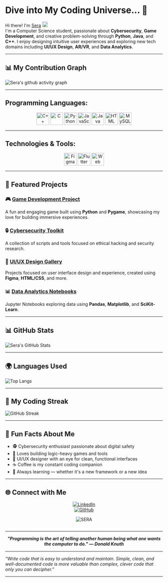 # Dive into My Coding Universe... 🚀

Hi there! I'm <a href="https://www.linkedin.com/in/sera-link">Sera</a> <img src="https://media.giphy.com/media/hvRJCLFzcasrR4ia7z/giphy.gif" width="18px">  
I'm a Computer Science student, passionate about **Cybersecurity**, **Game Development**, and creative problem-solving through **Python**, **Java**, and **C++**. I enjoy designing intuitive user experiences and exploring new tech domains including **UI/UX Design**, **AR/VR**, and **Data Analytics**.

---

## 📊 My Contribution Graph

![Sera's github activity graph](https://github-readme-activity-graph.vercel.app/graph?username=SERA-USERNAME&theme=merko&height=300)

---

## **Programming Languages:**

<p align="center">
  <img src="https://img.icons8.com/color/48/000000/c-plus-plus-logo.png" alt="C++" width="40" height="40">
  <img src="https://img.icons8.com/color/48/000000/c-programming.png" alt="C" width="40" height="40">
  <img src="https://img.icons8.com/color/48/000000/python.png" alt="Python" width="40" height="40">
  <img src="https://img.icons8.com/color/48/000000/javascript.png" alt="JavaScript" width="40" height="40">
  <img src="https://img.icons8.com/color/48/000000/java-coffee-cup-logo.png" alt="Java" width="40" height="40">
  <img src="https://img.icons8.com/color/48/000000/html-5--v1.png" alt="HTML" width="40" height="40">
  <img src="https://img.icons8.com/color/48/000000/mysql-logo.png" alt="MySQL" width="40" height="40">
</p>

---

## **Technologies & Tools:**

<p align="center">
  <img src="https://img.icons8.com/color/48/000000/figma.png" alt="Figma" width="40" height="40">
  <img src="https://img.icons8.com/color/48/000000/flutter.png" alt="Flutter" width="40" height="40">
  <img src="https://img.icons8.com/color/48/000000/web-design.png" alt="Web Design" width="40" height="40">  
</p>

---

## 🎨 Featured Projects

### 🎮 [Game Development Project](https://github.com/SERA-USERNAME)
A fun and engaging game built using **Python** and **Pygame**, showcasing my love for building immersive experiences.

### 🔒 [Cybersecurity Toolkit](https://github.com/SERA-USERNAME)
A collection of scripts and tools focused on ethical hacking and security research.

### 🎨 [UI/UX Design Gallery](https://github.com/SERA-USERNAME)
Projects focused on user interface design and experience, created using **Figma**, **HTML/CSS**, and more.

### 📊 [Data Analytics Notebooks](https://github.com/SERA-USERNAME/Data-Science)
Jupyter Notebooks exploring data using **Pandas**, **Matplotlib**, and **SciKit-Learn**.

---

## 📊 GitHub Stats

![Sera's GitHub Stats](https://github-readme-stats.vercel.app/api?username=SERA-USERNAME&show_icons=true&theme=merko)

---

## 🌍 Languages Used

![Top Langs](https://github-readme-stats.vercel.app/api/top-langs/?username=SERA-USERNAME&layout=compact&theme=merko)

---

## 🎯 My Coding Streak

![GitHub Streak](https://streak-stats.demolab.com/?user=SERA-USERNAME&theme=merko)

---

## 🌟 Fun Facts About Me

- 🕵️ Cybersecurity enthusiast passionate about digital safety  
- 🧠 Loves building logic-heavy games and tools  
- 🎨 UI/UX designer with an eye for clean, functional interfaces  
- ☕ Coffee is my constant coding companion  
- 🚀 Always learning — whether it's a new framework or a new idea  

---

## 🌐 Connect with Me

<div align="center">

[![LinkedIn](https://img.shields.io/badge/LinkedIn-0077B5?style=for-the-badge&logo=linkedin&logoColor=white)](https://linkedin.com/in/sera-link)  
[![GitHub](https://img.shields.io/badge/GitHub-100000?style=for-the-badge&logo=github&logoColor=white)](https://github.com/SERA-USERNAME)

<p align="center"> <img src="https://komarev.com/ghpvc/?username=SERA-USERNAME&label=Profile%20views&color=ff1919&style=flat" alt="SERA" /> </p>

<img src="https://www.animatedimages.org/data/media/562/animated-line-image-0324.gif" height="1px" width="1920"/>

</div>

---

<div align='center'>
  <strong><em>"Programming is the art of telling another human being what one wants the computer to do." — Donald Knuth</em></strong>
</div>

<img src="https://www.animatedimages.org/data/media/562/animated-line-image-0324.gif" height="1px" width="1920"/>

---

<i>“Write code that is easy to understand and maintain. Simple, clean, and well-documented code is more valuable than complex, clever code that only you can decipher.”</i>

---


 

